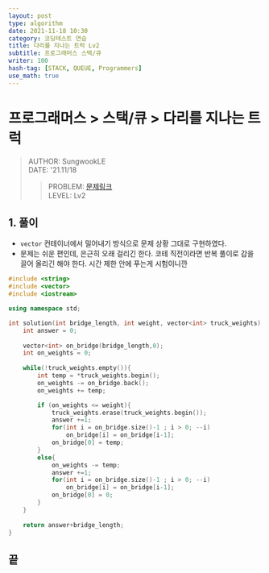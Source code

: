 ```yaml
---
layout: post
type: algorithm
date: 2021-11-18 10:30
category: 코딩테스트 연습
title: 다리를 지나는 트럭 Lv2
subtitle: 프로그래머스 스택/큐
writer: 100
hash-tag: [STACK, QUEUE, Programmers]
use_math: true
---
```




# 프로그래머스 > 스택/큐 > 다리를 지나는 트럭
> AUTHOR: SungwookLE    
> DATE: '21.11/18  
>> PROBLEM: [문제링크](https://programmers.co.kr/learn/courses/30/lessons/42583)  
>> LEVEL: Lv2   

## 1. 풀이
- `vector` 컨테이너에서 밀어내기 방식으로 문제 상황 그대로 구현하였다.
- 문제는 쉬운 편인데, 은근히 오래 걸리긴 한다. 코테 직전이라면 반복 풀이로 감을 끌어 올리긴 해야 한다. 시간 제한 안에 푸는게 시험이니깐

```c++
#include <string>
#include <vector>
#include <iostream>

using namespace std;

int solution(int bridge_length, int weight, vector<int> truck_weights) {
    int answer = 0;
    
    vector<int> on_bridge(bridge_length,0);
    int on_weights = 0;
    
    while(!truck_weights.empty()){
        int temp = *truck_weights.begin();
        on_weights -= on_bridge.back();
        on_weights += temp;

        if (on_weights <= weight){
            truck_weights.erase(truck_weights.begin());
            answer +=1;
            for(int i = on_bridge.size()-1 ; i > 0; --i)
                on_bridge[i] = on_bridge[i-1];
            on_bridge[0] = temp;
        }
        else{
            on_weights -= temp;
            answer +=1;
            for(int i = on_bridge.size()-1 ; i > 0; --i)
                on_bridge[i] = on_bridge[i-1];
            on_bridge[0] = 0;
        }
    }
    
    return answer+bridge_length;
}
```

## 끝


